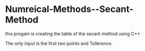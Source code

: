 # Numreical-Methods--Secant-Method
this progam is creating the table of the secant method using C++

The only input is the first two points and Tollerence. 
